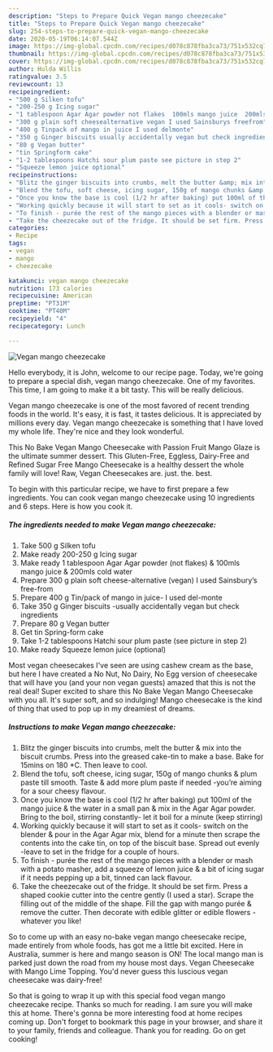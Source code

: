 ```yaml
---
description: "Steps to Prepare Quick Vegan mango cheezecake"
title: "Steps to Prepare Quick Vegan mango cheezecake"
slug: 254-steps-to-prepare-quick-vegan-mango-cheezecake
date: 2020-05-19T06:14:07.544Z
image: https://img-global.cpcdn.com/recipes/d078c878fba3ca73/751x532cq70/vegan-mango-cheezecake-recipe-main-photo.jpg
thumbnail: https://img-global.cpcdn.com/recipes/d078c878fba3ca73/751x532cq70/vegan-mango-cheezecake-recipe-main-photo.jpg
cover: https://img-global.cpcdn.com/recipes/d078c878fba3ca73/751x532cq70/vegan-mango-cheezecake-recipe-main-photo.jpg
author: Hulda Willis
ratingvalue: 3.5
reviewcount: 13
recipeingredient:
- "500 g Silken tofu"
- "200-250 g Icing sugar"
- "1 tablespoon Agar Agar powder not flakes  100mls mango juice  200mls cold water"
- "300 g plain soft cheesealternative vegan I used Sainsburys freefrom"
- "400 g Tinpack of mango in juice I used delmonte"
- "350 g Ginger biscuits usually accidentally vegan but check ingredients"
- "80 g Vegan butter"
- "tin Springform cake"
- "1-2 tablespoons Hatchi sour plum paste see picture in step 2"
- "Squeeze lemon juice optional"
recipeinstructions:
- "Blitz the ginger biscuits into crumbs, melt the butter &amp; mix into the biscuit crumbs. Press into the greased cake-tin to make a base. Bake for 15mins on 180 *C. Then leave to cool."
- "Blend the tofu, soft cheese, icing sugar, 150g of mango chunks &amp; plum paste till smooth. Taste &amp; add more plum paste if needed -you’re aiming for a sour cheesy flavour."
- "Once you know the base is cool (1/2 hr after baking) put 100ml of the mango juice &amp; the water in a small pan &amp; mix in the Agar Agar powder. Bring to the boil, stirring constantly- let it boil for a minute (keep stirring)"
- "Working quickly because it will start to set as it cools- switch on the blender &amp; pour in the Agar Agar mix, blend for a minute then scrape the contents into the cake tin, on top of the biscuit base. Spread out evenly -leave to set in the fridge for a couple of hours."
- "To finish - purée the rest of the mango pieces with a blender or mash with a potato masher, add a squeeze of lemon juice &amp; a bit of icing sugar if it needs pepping up a bit, tinned can lack flavour."
- "Take the cheezecake out of the fridge. It should be set firm. Press a shaped cookie cutter into the centre gently (I used a star). Scrape the filling out of the middle of the shape. Fill the gap with mango purée &amp; remove the cutter. Then decorate with edible glitter or edible flowers -whatever you like!"
categories:
- Recipe
tags:
- vegan
- mango
- cheezecake

katakunci: vegan mango cheezecake 
nutrition: 173 calories
recipecuisine: American
preptime: "PT31M"
cooktime: "PT40M"
recipeyield: "4"
recipecategory: Lunch

---
```



![Vegan mango cheezecake](https://img-global.cpcdn.com/recipes/d078c878fba3ca73/751x532cq70/vegan-mango-cheezecake-recipe-main-photo.jpg)

Hello everybody, it is John, welcome to our recipe page. Today, we're going to prepare a special dish, vegan mango cheezecake. One of my favorites. This time, I am going to make it a bit tasty. This will be really delicious.

Vegan mango cheezecake is one of the most favored of recent trending foods in the world. It's easy, it is fast, it tastes delicious. It is appreciated by millions every day. Vegan mango cheezecake is something that I have loved my whole life. They're nice and they look wonderful.

This No Bake Vegan Mango Cheesecake with Passion Fruit Mango Glaze is the ultimate summer dessert. This Gluten-Free, Eggless, Dairy-Free and Refined Sugar Free Mango Cheesecake is a healthy dessert the whole family will love! Raw, Vegan Cheesecakes are. just. the. best.


To begin with this particular recipe, we have to first prepare a few ingredients. You can cook vegan mango cheezecake using 10 ingredients and 6 steps. Here is how you cook it.

<!--inarticleads1-->

##### The ingredients needed to make Vegan mango cheezecake:

1. Take 500 g Silken tofu
1. Make ready 200-250 g Icing sugar
1. Make ready 1 tablespoon Agar Agar powder (not flakes) &amp; 100mls mango juice &amp; 200mls cold water
1. Prepare 300 g plain soft cheese-alternative (vegan) I used Sainsbury’s free-from
1. Prepare 400 g Tin/pack of mango in juice- I used del-monte
1. Take 350 g Ginger biscuits -usually accidentally vegan but check ingredients
1. Prepare 80 g Vegan butter
1. Get tin Spring-form cake
1. Take 1-2 tablespoons Hatchi sour plum paste (see picture in step 2)
1. Make ready Squeeze lemon juice (optional)


Most vegan cheesecakes I&#39;ve seen are using cashew cream as the base, but here I have created a No Nut, No Dairy, No Egg version of cheesecake that will have you (and your non vegan guests) amazed that this is not the real deal! Super excited to share this No Bake Vegan Mango Cheesecake with you all. It&#39;s super soft, and so indulging! Mango cheesecake is the kind of thing that used to pop up in my dreamiest of dreams. 

<!--inarticleads2-->

##### Instructions to make Vegan mango cheezecake:

1. Blitz the ginger biscuits into crumbs, melt the butter &amp; mix into the biscuit crumbs. Press into the greased cake-tin to make a base. Bake for 15mins on 180 *C. Then leave to cool.
1. Blend the tofu, soft cheese, icing sugar, 150g of mango chunks &amp; plum paste till smooth. Taste &amp; add more plum paste if needed -you’re aiming for a sour cheesy flavour.
1. Once you know the base is cool (1/2 hr after baking) put 100ml of the mango juice &amp; the water in a small pan &amp; mix in the Agar Agar powder. Bring to the boil, stirring constantly- let it boil for a minute (keep stirring)
1. Working quickly because it will start to set as it cools- switch on the blender &amp; pour in the Agar Agar mix, blend for a minute then scrape the contents into the cake tin, on top of the biscuit base. Spread out evenly -leave to set in the fridge for a couple of hours.
1. To finish - purée the rest of the mango pieces with a blender or mash with a potato masher, add a squeeze of lemon juice &amp; a bit of icing sugar if it needs pepping up a bit, tinned can lack flavour.
1. Take the cheezecake out of the fridge. It should be set firm. Press a shaped cookie cutter into the centre gently (I used a star). Scrape the filling out of the middle of the shape. Fill the gap with mango purée &amp; remove the cutter. Then decorate with edible glitter or edible flowers -whatever you like!


So to come up with an easy no-bake vegan mango cheesecake recipe, made entirely from whole foods, has got me a little bit excited. Here in Australia, summer is here and mango season is ON! The local mango man is parked just down the road from my house most days. Vegan Cheesecake with Mango Lime Topping. You&#39;d never guess this luscious vegan cheesecake was dairy-free! 

So that is going to wrap it up with this special food vegan mango cheezecake recipe. Thanks so much for reading. I am sure you will make this at home. There's gonna be more interesting food at home recipes coming up. Don't forget to bookmark this page in your browser, and share it to your family, friends and colleague. Thank you for reading. Go on get cooking!
